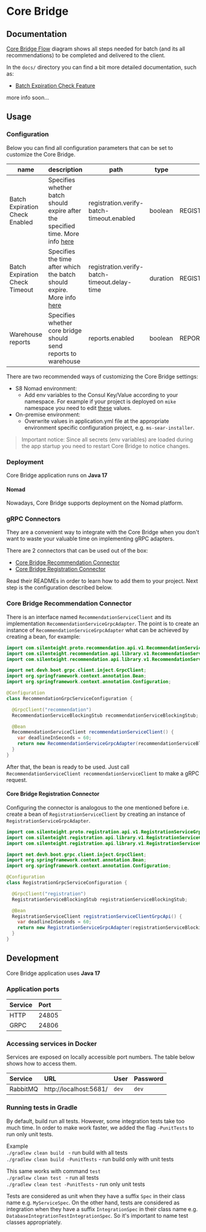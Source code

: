 # Core Bridge

## Documentation

[Core Bridge Flow](https://whimsical.com/bridge-flow-v2-RpoCuxSMUszaXijf34na8y) diagram shows all steps needed for batch (and its all recommendations) to be completed and delivered to the client.  

In the `docs/` directory you can find a bit more detailed documentation, such as:
* [Batch Expiration Check Feature](docs/batch_expiration.adoc)

more info soon...

## Usage

### Configuration
Below you can find all configuration parameters that can be set to customize the Core Bridge.

| name                           	 | description                                                                     	                           | path                                                            	 | type     	 | env variable (can be set e.g. via Consul       | default 	 |
|----------------------------------|-------------------------------------------------------------------------------------------------------------|-------------------------------------------------------------------|------------|------------------------------------------------|-----------|
| Batch Expiration Check Enabled 	 | Specifies whether batch should expire after the specified time. More info [here](docs/batch_expiration.adoc) 	 | registration.verify-batch-timeout.enabled 	                       | boolean  	 | REGISTRATION_VERIFY_BATCH_TIMEOUT_ENABLED    	 | true    	 |
| Batch Expiration Check Timeout 	 | Specifies the time after which the batch should expire. More info [here](docs/batch_expiration.adoc)        | registration.verify-batch-timeout.delay-time      	               | duration 	 | REGISTRATION_VERIFY_BATCH_TIMEOUT_DELAY_TIME 	 | 60m     	 |
| Warehouse reports                | Specifies whether core bridge should send reports to warehouse | reports.enabled                              | boolean    | REPORTS_ENABLED                                | true      |

There are two recommended ways of customizing the Core Bridge settings:
* S8 Nomad environment:
  * Add env variables to the Consul Key/Value according to your namespace. For example if your project is deployed on `mike` namespace you need to edit [these](http://10.8.0.1:8500/ui/dc1/kv/mike/core-bridge/secrets/edit) values.
* On-premise environment:
  * Overwrite values in application.yml file at the appropriate environment specific configuration project, e.g. `ms-sear-installer`.

> Important notice: Since all secrets (env variables) are loaded during the app startup you need to restart Core Bridge to notice changes.  

### Deployment
Core Bridge application runs on **Java 17**
#### Nomad
Nowadays, Core Bridge supports deployment on the Nomad platform.

### gRPC Connectors

They are a convenient way to integrate with the Core Bridge when you don't want to waste your
valuable time on implementing gRPC adapters.

There are 2 connectors that can be used out of the box:
* [Core Bridge Recommendation Connector](https://gitlab.silenteight.com/all-in/core-bridge-recommendation-connector)
* [Core Bridge Registration Connector](https://gitlab.silenteight.com/all-in/core-bridge-registration-connector)

Read their READMEs in order to learn how to add them to your project.
Next step is the configuration described below.

### Core Bridge Recommendation Connector

There is an interface named `RecommendationServiceClient` and its implementation `RecommendationServiceGrpcAdapter`.
The point is to create an instance of `RecommendationServiceGrpcAdapter` what can be achieved
by creating a bean, for example:

```java
import com.silenteight.proto.recommendation.api.v1.RecommendationServiceGrpc.RecommendationServiceBlockingStub;
import com.silenteight.recommendation.api.library.v1.RecommendationServiceClient;
import com.silenteight.recommendation.api.library.v1.RecommendationServiceGrpcAdapter;

import net.devh.boot.grpc.client.inject.GrpcClient;
import org.springframework.context.annotation.Bean;
import org.springframework.context.annotation.Configuration;

@Configuration
class RecommendationGrpcServiceConfiguration {

  @GrpcClient("recommendation")
  RecommendationServiceBlockingStub recommendationServiceBlockingStub;

  @Bean
  RecommendationServiceClient recommendationServiceClient() {
    var deadlineInSeconds = 60;
    return new RecommendationServiceGrpcAdapter(recommendationServiceBlockingStub, deadlineInSeconds);
  }
}
```

After that, the bean is ready to be used.
Just call `RecommendationServiceClient recommendationServiceClient` to make a gRPC request.

#### Core Bridge Registration Connector

Configuring the connector is analogous to the one mentioned before i.e. create a bean of `RegistrationServiceClient`
by creating an instance of `RegistrationServiceGrpcAdapter`.

```java
import com.silenteight.proto.registration.api.v1.RegistrationServiceGrpc.RegistrationServiceBlockingStub;
import com.silenteight.registration.api.library.v1.RegistrationServiceClient;
import com.silenteight.registration.api.library.v1.RegistrationServiceGrpcAdapter;

import net.devh.boot.grpc.client.inject.GrpcClient;
import org.springframework.context.annotation.Bean;
import org.springframework.context.annotation.Configuration;

@Configuration
class RegistrationGrpcServiceConfiguration {

  @GrpcClient("registration")
  RegistrationServiceBlockingStub registrationServiceBlockingStub;

  @Bean
  RegistrationServiceClient registrationServiceClientGrpcApi() {
    var deadlineInSeconds = 60;
    return new RegistrationServiceGrpcAdapter(registrationServiceBlockingStub, deadlineInSeconds);
  }
}
```

## Development
Core Bridge application uses **Java 17**
### Application ports

| Service  | Port    |
|:---------|:--------|
| HTTP     | 24805   |
| GRPC     | 24806   |

### Accessing services in Docker

Services are exposed on locally accessible port numbers. The table below shows how to access them.

| Service    | URL                              | User    | Password  |
|:-----------|:---------------------------------|:--------|:----------|
| RabbitMQ   | http://localhost:5681/           | `dev`   | `dev`     |

### Running tests in Gradle

By default, build run all tests. However, some integration tests take too much time. In order to
make work faster, we added the flag `-PunitTests` to run only unit tests. <br>

Example <br>
`./gradlew clean build ` - run build with all tests <br>
`./gradlew clean build -PunitTests` - run build only with unit tests

This same works with command `test` <br>
`./gradlew clean test ` - run all tests <br>
`./gradlew clean test -PunitTests` - run only unit tests

Tests are considered as unit when they have a suffix `Spec` in their class name e.g. `MyServiceSpec`.
On the other hand, tests are considered as integration when they have a suffix `IntegrationSpec` in their class name
e.g. `DatabaseIntegrationTestIntegrationSpec`.
So it's important to name test classes appropriately.
